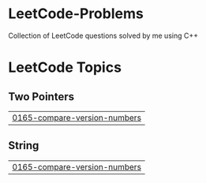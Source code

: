 # LeetCode-Problems
Collection of LeetCode questions solved by me using C++


<!---LeetCode Topics Start-->
# LeetCode Topics
## Two Pointers
|  |
| ------- |
| [0165-compare-version-numbers](https://github.com/govindvarma1/LeetCode-Problems/tree/master/0165-compare-version-numbers) |
## String
|  |
| ------- |
| [0165-compare-version-numbers](https://github.com/govindvarma1/LeetCode-Problems/tree/master/0165-compare-version-numbers) |
<!---LeetCode Topics End-->